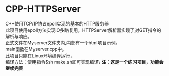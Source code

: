 # CPP-HTTPServer
C++使用TCP/IP协议epoll实现的基本的HTTP服务器\
此项目使用epoll方法实现IO多路复用，HTTPServer解析器实现了对GET指令的解析与响应。\
正式文件在Myserver文件夹内,内部有一个html项目示例。\
main函数在Myserver.cpp中。\
此项目只能在Linux环境编译运行，\
编译方法：使用指令$sh make.sh即可实现编译\ 
**注：这是一个练习项目，功能会继续完善**
